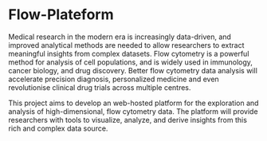 # Flow-Plateform
Medical research in the modern era is increasingly data-driven, and improved analytical methods are needed to allow researchers to extract meaningful insights from complex datasets. Flow cytometry is a powerful method for analysis of cell populations, and is widely used in immunology, cancer biology, and drug discovery. Better flow cytometry data analysis will accelerate precision diagnosis, personalized medicine and even revolutionise clinical drug trials across multiple centres.

This project aims to develop an web-hosted platform for the exploration and analysis of high-dimensional, flow cytometry data. The platform will provide researchers with tools to visualize, analyze, and derive insights from this rich and complex data source.
